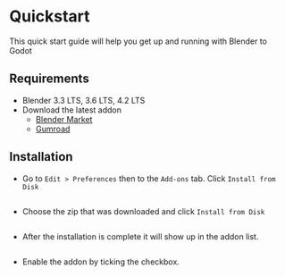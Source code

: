 # Quickstart

This quick start guide will help you get up and running with Blender to Godot

## Requirements

- Blender 3.3 LTS, 3.6 LTS, 4.2 LTS
- Download the latest addon
  - [Blender Market](https://blendermarket.com/products/blender-to-godot)
  - [Gumroad](https://b3dhub.gumroad.com/l/blender-to-godot)

## Installation

- Go to `Edit > Preferences` then to the `Add-ons` tab. Click `Install from Disk`

<p><img :src="$withBase('/img/installation.png')" alt='' /></p>

- Choose the zip that was downloaded and click `Install from Disk`

<p><img :src="$withBase('/img/installation1.png')" alt='' /></p>

- After the installation is complete it will show up in the addon list.

<p><img :src="$withBase('/img/addon_disable.png')" alt='' /></p>

- Enable the addon by ticking the checkbox.

<p><img :src="$withBase('/img/addon_enable.png')" alt='' /></p>
